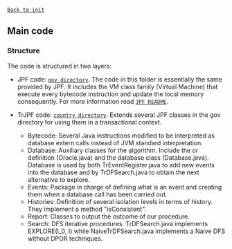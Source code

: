 [`Back to init`](../../README.md)

## Main code

### Structure

The code is structured in two layers:

- JPF code: [`gov directory`](gov/). The code in this folder is essentially the same provided by JPF. It includes the VM class family (Virtual Machine) that execute every bytecode instruction and update the local memory consequently. For more information read [`JPF README`](../../JPF-README.md).

- TrJPF code: [`country directory`](country/). Extends several JPF classes in the gov directory for using them in a transactional context.

    - Bytecode: Several Java instructions modified to be interpreted as database extern calls instead of JVM standard interpretation.
    - Database: Auxiliary classes for the algorithm. Include the or definition (Oracle.java) and the database class (Database.java). Database is used by both TrEventRegister.java to add new events into the database and by TrDFSearch.java to obtain the next alternative to explore.
    - Events: Package in charge of defining what is an event and creating them when a database call has been carried out.
    - Histories: Definition of several isolation levels in terms of history. They implement a method "isConsistent".
    - Report: Classes to output the outcome of our procedure.
    - Search: DFS iterative procedures. TrDFSearch.java implements EXPLORE(I_0, I) while NaiveTrDFSearch.java implements a Naive DFS without DPOR techniques.

